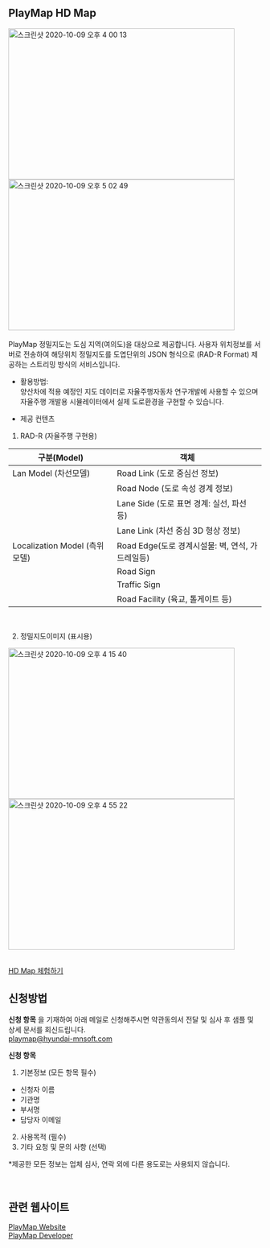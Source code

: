 ## PlayMap HD Map

<div>
<img width="450" height="300" alt="스크린샷 2020-10-09 오후 4 00 13" src="https://user-images.githubusercontent.com/58937810/95554857-da866d80-0a4b-11eb-946b-94d8c233413a.png">
<img width="450" height="300" alt="스크린샷 2020-10-09 오후 5 02 49" src="https://user-images.githubusercontent.com/58937810/95558525-4ddeae00-0a51-11eb-82f8-d7fa9cd265ca.png">
</div>

<br> 
PlayMap 정밀지도는 도심 지역(여의도)을 대상으로 제공합니다.  
사용자 위치정보를 서버로 전송하여 해당위치 정밀지도를 도엽단위의 JSON 형식으로 (RAD-R Format) 제공하는 스트리밍 방식의 서비스입니다.  

- 활용방법:  
양산차에 적용 예정인 지도 데이터로 자율주행자동차 연구개발에 사용할 수 있으며 자율주행 개발용 시뮬레이터에서 실제 도로환경을 구현할 수 있습니다.

- 제공 컨텐츠

1) RAD-R (자율주행 구현용)  

|**구분(Model)**|**객체**|
|------|---|
|Lan Model (차선모델) |Road Link (도로 중심선 정보)|
| |Road Node (도로 속성 경계 정보)|
| |Lane Side (도로 표면 경계: 실선, 파선 등)|
| |Lane Link (차선 중심 3D 형상 정보)|
|Localization Model (측위 모델)|Road Edge(도로 경계시설물: 벽, 연석, 가드레일등)|
||Road Sign|
||Traffic Sign|
||Road Facility (육교, 톨게이트 등)|


<br>

2) 정밀지도이미지 (표시용)  

<div>
<img width="450" height="300" alt="스크린샷 2020-10-09 오후 4 15 40" src="https://user-images.githubusercontent.com/58937810/95554875-e1ad7b80-0a4b-11eb-89ae-3883de5414d7.png">
<img width="450" height="300" alt="스크린샷 2020-10-09 오후 4 55 22" src="https://user-images.githubusercontent.com/58937810/95557795-466ad500-0a50-11eb-84a2-be47f754b3ce.png">
</div>

<br>

[HD Map 체험하기](https://playmap.hyundai-mnsoft.com/map/templates/playmap.html?hdmap)

## 신청방법

**신청 항목** 을 기재하여 아래 메일로 신청해주시면 약관동의서 전달 및 심사 후 샘플 및 상세 문서를 회신드립니다.  
playmap@hyundai-mnsoft.com

**신청 항목**
1. 기본정보 (모든 항목 필수)
- 신청자 이름
- 기관명
- 부서명
- 담당자 이메일

2. 사용목적 (필수)
3. 기타 요청 및 문의 사항 (선택)

*제공한 모든 정보는 업체 심사, 연락 외에 다른 용도로는 사용되지 않습니다.

<br>

## 관련 웹사이트

[PlayMap Website](https://playmap.hyundai-mnsoft.com/)  
[PlayMap Developer](https://developers.hyundai-mnsoft.com/)


